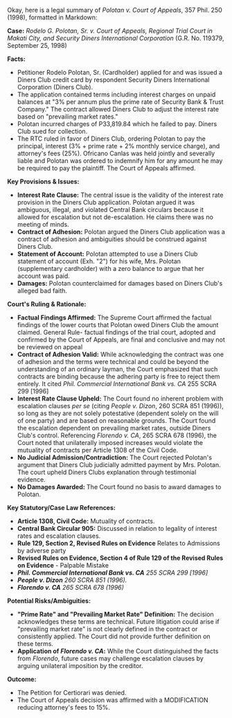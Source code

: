 Okay, here is a legal summary of *Polotan v. Court of Appeals*, 357 Phil. 250 (1998), formatted in Markdown:

**Case:** *Rodelo G. Polotan, Sr. v. Court of Appeals, Regional Trial Court in Makati City, and Security Diners International Corporation* (G.R. No. 119379, September 25, 1998)

**Facts:**

*   Petitioner Rodelo Polotan, Sr. (Cardholder) applied for and was issued a Diners Club credit card by respondent Security Diners International Corporation (Diners Club).
*   The application contained terms including interest charges on unpaid balances at "3% per annum plus the prime rate of Security Bank & Trust Company."  The contract allowed Diners Club to adjust the interest rate based on "prevailing market rates."
*   Polotan incurred charges of P33,819.84 which he failed to pay.  Diners Club sued for collection.
*   The RTC ruled in favor of Diners Club, ordering Polotan to pay the principal, interest (3% + prime rate + 2% monthly service charge), and attorney's fees (25%). Ofricano Canlas was held jointly and severally liable and Polotan was ordered to indemnify him for any amount he may be required to pay the plaintiff. The Court of Appeals affirmed.

**Key Provisions & Issues:**

*   **Interest Rate Clause:**  The central issue is the validity of the interest rate provision in the Diners Club application.  Polotan argued it was ambiguous, illegal, and violated Central Bank circulars because it allowed for escalation but not de-escalation. He claims there was no meeting of minds.
*   **Contract of Adhesion:** Polotan argued the Diners Club application was a contract of adhesion and ambiguities should be construed against Diners Club.
*   **Statement of Account:** Polotan attempted to use a Diners Club statement of account (Exh. "2") for his wife, Mrs. Polotan (supplementary cardholder) with a zero balance to argue that her account was paid.
*   **Damages:** Polotan counterclaimed for damages based on Diners Club's alleged bad faith.

**Court's Ruling & Rationale:**

*   **Factual Findings Affirmed:** The Supreme Court affirmed the factual findings of the lower courts that Polotan owed Diners Club the amount claimed. General Rule- factual findings of the trial court, adopted and confirmed by the Court of Appeals, are final and conclusive and may not be reviewed on appeal
*   **Contract of Adhesion Valid:** While acknowledging the contract was one of adhesion and the terms were technical and could be beyond the understanding of an ordinary layman, the Court emphasized that such contracts are binding because the adhering party is free to reject them entirely. It cited *Phil. Commercial International Bank vs. CA* 255 SCRA 299 [1996]
*   **Interest Rate Clause Upheld:** The Court found no inherent problem with escalation clauses *per se* (citing *People v. Dizon*, 260 SCRA 851 (1996)), so long as they are not solely potestative (dependent solely on the will of one party) and are based on reasonable grounds.  The Court found the escalation dependent on prevailing market rates, outside Diners Club's control.  Referencing *Florendo v. CA*, 265 SCRA 678 (1996), the Court noted that unilaterally imposed increases would violate the mutuality of contracts per Article 1308 of the Civil Code.
*   **No Judicial Admission/Contradiction:** The Court rejected Polotan's argument that Diners Club judicially admitted payment by Mrs. Polotan.  The court upheld Diners Clubs explanation through testimonial evidence.
*   **No Damages Awarded:** The Court found no basis to award damages to Polotan.

**Key Statutory/Case Law References:**

*   **Article 1308, Civil Code:**  Mutuality of contracts.
*   **Central Bank Circular 905:**  Discussed in relation to legality of interest rates and escalation clauses.
*   **Rule 129, Section 2, Revised Rules on Evidence** Relates to Admissions by adverse party
*   **Revised Rules on Evidence, Section 4 of Rule 129 of the Revised Rules on Evidence** - Palpable Mistake
*   ***Phil. Commercial International Bank vs. CA*** *255 SCRA 299 [1996]*
*   ***People v. Dizon*** *260 SCRA 851 (1996).*
*   ***Florendo v. CA*** *265 SCRA 678 (1996)*

**Potential Risks/Ambiguities:**

*   **"Prime Rate" and "Prevailing Market Rate" Definition:**  The decision acknowledges these terms are technical.  Future litigation could arise if "prevailing market rate" is not clearly defined in the contract or consistently applied. The Court did not provide further definition on these terms.
*   **Application of *Florendo v. CA*:** While the Court distinguished the facts from *Florendo*, future cases may challenge escalation clauses by arguing unilateral imposition by the creditor.

**Outcome:**

*   The Petition for Certiorari was denied.
*   The Court of Appeals decision was affirmed with a MODIFICATION reducing attorney's fees to 15%.
